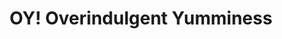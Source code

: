 ---
title: "OY! Overindulgent Yumminess"
url: /atlanta/oy-overindulgent-yumminess/
shop: confectionery
---
